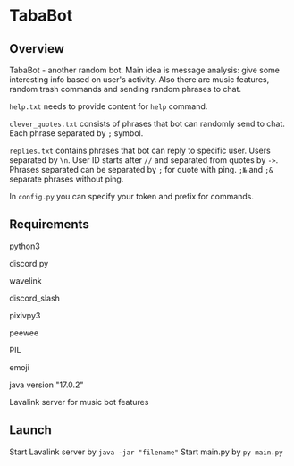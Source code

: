 # TabaBot
## Overview
TabaBot - another random bot. Main idea is message analysis: give some interesting info based on user's activity. Also there are music features, random trash commands and sending random phrases to chat.

`help.txt` needs to provide content for `help` command.

`clever_quotes.txt` consists of phrases that bot can randomly send to chat. Each phrase separated by `;` symbol.

`replies.txt` contains phrases that bot can reply to specific user. Users separated by `\n`. User ID starts after `//` and separated from quotes by `->`. Phrases separated can be separated by `;` for quote with ping. `;№` and `;&` separate phrases without ping.

In `config.py` you can specify your token and prefix for commands.

## Requirements
python3

discord.py

wavelink

discord_slash

pixivpy3

peewee

PIL

emoji

java version "17.0.2"

Lavalink server for music bot features

## Launch
Start Lavalink server by `java -jar "filename"`
Start main.py by `py main.py`
